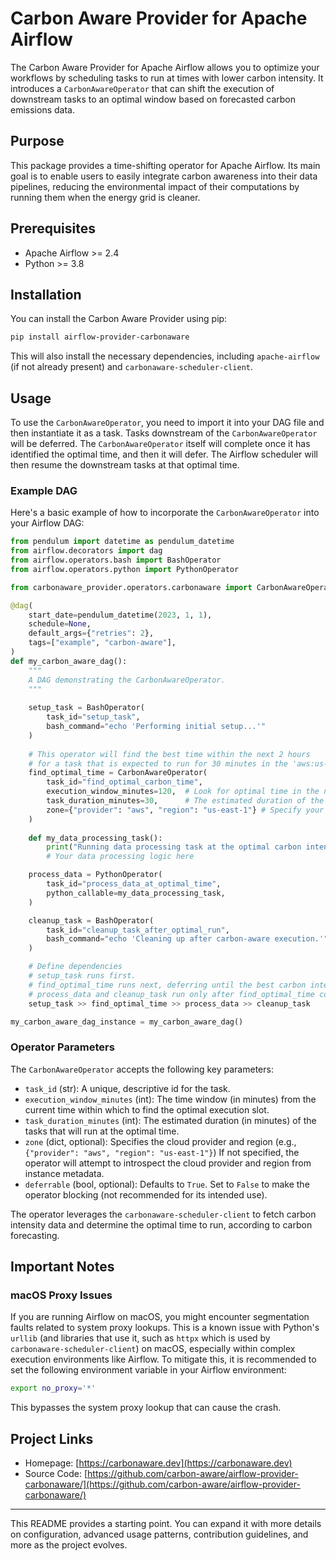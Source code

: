 # Carbon Aware Provider for Apache Airflow

The Carbon Aware Provider for Apache Airflow allows you to optimize your workflows by scheduling tasks to run at times with lower carbon intensity. It introduces a `CarbonAwareOperator` that can shift the execution of downstream tasks to an optimal window based on forecasted carbon emissions data.

## Purpose

This package provides a time-shifting operator for Apache Airflow. Its main goal is to enable users to easily integrate carbon awareness into their data pipelines, reducing the environmental impact of their computations by running them when the energy grid is cleaner.

## Prerequisites

*   Apache Airflow >= 2.4
*   Python >= 3.8

## Installation

You can install the Carbon Aware Provider using pip:

```bash
pip install airflow-provider-carbonaware
```

This will also install the necessary dependencies, including `apache-airflow` (if not already present) and `carbonaware-scheduler-client`.

## Usage

To use the `CarbonAwareOperator`, you need to import it into your DAG file and then instantiate it as a task. Tasks downstream of the `CarbonAwareOperator` will be deferred. The `CarbonAwareOperator` itself will complete once it has identified the optimal time, and then it will defer. The Airflow scheduler will then resume the downstream tasks at that optimal time.

### Example DAG

Here's a basic example of how to incorporate the `CarbonAwareOperator` into your Airflow DAG:

```python
from pendulum import datetime as pendulum_datetime
from airflow.decorators import dag
from airflow.operators.bash import BashOperator
from airflow.operators.python import PythonOperator

from carbonaware_provider.operators.carbonaware import CarbonAwareOperator

@dag(
    start_date=pendulum_datetime(2023, 1, 1),
    schedule=None,
    default_args={"retries": 2},
    tags=["example", "carbon-aware"],
)
def my_carbon_aware_dag():
    """
    A DAG demonstrating the CarbonAwareOperator.
    """
    
    setup_task = BashOperator(
        task_id="setup_task",
        bash_command="echo 'Performing initial setup...'"
    )
    
    # This operator will find the best time within the next 2 hours
    # for a task that is expected to run for 30 minutes in the 'aws:us-east-1' zone.
    find_optimal_time = CarbonAwareOperator(
        task_id="find_optimal_carbon_time",
        execution_window_minutes=120,  # Look for optimal time in the next 120 minutes
        task_duration_minutes=30,      # The estimated duration of the carbon-sensitive workload
        zone={"provider": "aws", "region": "us-east-1"} # Specify your cloud provider and region
    )
    
    def my_data_processing_task():
        print("Running data processing task at the optimal carbon intensity time.")
        # Your data processing logic here

    process_data = PythonOperator(
        task_id="process_data_at_optimal_time",
        python_callable=my_data_processing_task,
    )

    cleanup_task = BashOperator(
        task_id="cleanup_task_after_optimal_run",
        bash_command="echo 'Cleaning up after carbon-aware execution.'"
    )

    # Define dependencies
    # setup_task runs first.
    # find_optimal_time runs next, deferring until the best carbon intensity window.
    # process_data and cleanup_task run only after find_optimal_time completes at the optimal time.
    setup_task >> find_optimal_time >> process_data >> cleanup_task

my_carbon_aware_dag_instance = my_carbon_aware_dag()
```

### Operator Parameters

The `CarbonAwareOperator` accepts the following key parameters:

*   `task_id` (str): A unique, descriptive id for the task.
*   `execution_window_minutes` (int): The time window (in minutes) from the current time within which to find the optimal execution slot.
*   `task_duration_minutes` (int): The estimated duration (in minutes) of the tasks that will run at the optimal time.
*   `zone` (dict, optional): Specifies the cloud provider and region (e.g., `{"provider": "aws", "region": "us-east-1"}`) If not specified, the operator will attempt to introspect the cloud provider and region from instance metadata.
*   `deferrable` (bool, optional): Defaults to `True`. Set to `False` to make the operator blocking (not recommended for its intended use).

The operator leverages the `carbonaware-scheduler-client` to fetch carbon intensity data and determine the optimal time to run, according to carbon forecasting.

## Important Notes

### macOS Proxy Issues

If you are running Airflow on macOS, you might encounter segmentation faults related to system proxy lookups. This is a known issue with Python's `urllib` (and libraries that use it, such as `httpx` which is used by `carbonaware-scheduler-client`) on macOS, especially within complex execution environments like Airflow. To mitigate this, it is recommended to set the following environment variable in your Airflow environment:

```bash
export no_proxy='*'
```

This bypasses the system proxy lookup that can cause the crash.

## Project Links

*   Homepage: [https://carbonaware.dev](https://carbonaware.dev)
*   Source Code: [https://github.com/carbon-aware/airflow-provider-carbonaware/](https://github.com/carbon-aware/airflow-provider-carbonaware/)

---

This README provides a starting point. You can expand it with more details on configuration, advanced usage patterns, contribution guidelines, and more as the project evolves.
